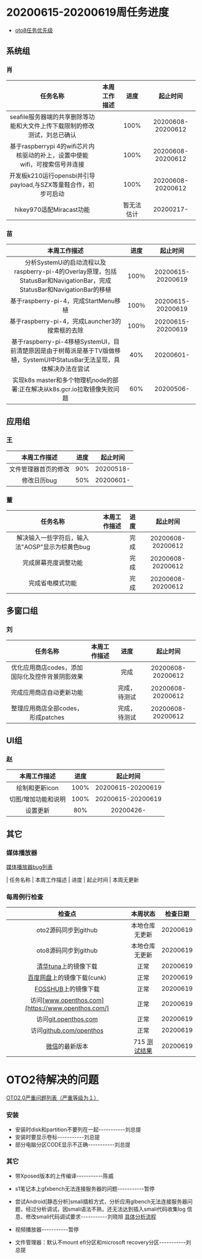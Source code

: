 # 20200615-20200619周任务进度
- [oto8任务优先级](https://github.com/openthos/app-testing-results/blob/master/%E5%8A%9F%E8%83%BD%E6%B5%8B%E8%AF%95%E7%9B%B8%E5%85%B3/oto8%E4%BB%BB%E5%8A%A1%E4%BC%98%E5%85%88%E7%BA%A7%E5%88%97%E8%A1%A8.md)

## 系统组
### 肖

|                     任务名称                      |                   本周工作描述                   |      进度      |  起止时间  |
| :-----------------------------------------------: | :----------------------------------------------: | :------------: | :--------: |
| seafile服务器端的共享删除等功能和大文件上传下载限制的修改测试，刘总已确认 |  | 100%	| 20200608-20200612 |
| 基于raspberrypi 4的wifi芯片内核驱动的补上，设置中使能wifi，可搜索信号并连接 |  | 100%	| 20200608-20200612 |
| 开发板k210运行opensbi并引导payload,与SZX等童鞋合作，初步可启动 |  | 100%	| 20200608-20200612 |
| hikey970适配Miracast功能 |  | 暂无法估计	| 20200217- |

### 苗

|                    本周工作描述                    | 进度 |     起止时间      |
| :------------------------------------------------: | :--: | :---------------: |
| 分析SystemUi的启动流程以及raspberry-pi-4的Overlay原理，包括StatusBar和NavigationBar，完成StatusBar和NavigationBar的移植 | 100％ | 20200615-20200619 |
| 基于raspberry-pi-4，完成StartMenu移植 | 100％ | 20200615-20200619 |
| 基于raspberry-pi-4，完成Launcher3的搜索框的去除 | 100％ | 20200615-20200619 |
| 基于raspberry-pi-4移植SystemUI，目前清楚原因是由于树莓派是基于TV版做移植，SystemUI中StatusBar无法呈现，具体解决办法在尝试 | 40% | 20200601- |
| 实现k8s master和多个物理机node的部署:正在解决从k8s.gcr.io拉取镜像失败问题 | 60% | 20200506- |

## 应用组

### 王

|     本周工作描述     | 进度 | 起止时间  |
| :------------------: | :--: | :-------: |
| 文件管理器首页的修改 | 90%  | 20200518- |
|     修改日历bug      | 50%  | 20200601- |

### 董

|                           任务名称                           | 本周工作描述 | 进度 |     起止时间      |
| :----------------------------------------------------------: | :----------: | :--: | :---------------: |
|解决输入一些字符后，输入法"AOSP"显示为棕黄色bug |              | 完成 | 20200608-20200612|
|完成屏幕亮度调整功能|              | 完成 | 20200608-20200612|
|完成省电模式功能 |              | 完成 | 20200608-20200612|

## 多窗口组

### 刘

|                           任务名称                           | 本周工作描述 | 进度 |     起止时间      |
| :----------------------------------------------------------: | :----------: | :--: | :---------------: |
|优化应用商店codes，添加国际化及控件背景阴影效果|              | 完成 | 20200608-20200612|
|完成应用商店自动更新功能 |              | 完成，待测试 | 20200608-20200612|
|整理应用商店全部codes，形成patches|              | 完成，待测试 | 20200608-20200612|

## UI组

### 赵

|    本周工作描述    | 进度 |     起止时间      |
| :------------: | :--: | :---------------: |
| 绘制和更新icon | 100% | 20200615-20200619 |
| 切图/增加功能和说明 | 100% | 20200615-20200619 |
| 设置更新 | 80% | 20200426- |

## 其它

### 媒体播放器

[媒体播放器bug列表](https://github.com/openthos/app-testing-results/blob/master/%E5%85%B6%E5%AE%83%E5%BA%94%E7%94%A8/oto%E5%AA%92%E4%BD%93%E6%92%AD%E6%94%BE%E5%99%A8.md)

|          任务名称          | 本周工作描述 | 进度 |  起止时间  |
本周无更新

### 每周例行检查

|         检查点          |                           本周状态                           | 检查日期 |
| :---------------------: | :----------------------------------------------------------: | :------: |
|  oto2源码同步到github   |                 本地仓库无更新                 | 20200619 |
|  oto8源码同步到github   |                 本地仓库无更新                 | 20200619 |
|  [清华tuna](https://mirrors.tuna.tsinghua.edu.cn/openthos/Release/8.1/unstable/)上的镜像下载  |                             正常                             |20200619 |
|  [百度网盘](https://pan.baidu.com/s/1IAlhGoAs34XLTNWKzopPew)上的镜像下载(cunk)  |                             正常                             | 20200619 |
|   [FOSSHUB](https://www.fosshub.com/OPENTHOS.html)上的镜像下载   |                             正常                             | 20200619 |
|  访问[www.openthos.com](https://www.openthos.com/)  |                             正常                             | 20200619 |
| 访问[git.openthos.com](https://git.openthos.com/) |                             正常                             | 20200619 |
| 访问[github.com/openthos](https://github.com/openthos) |                             正常                             | 20200619 |
| [微信](https://weixin.qq.com/)的最新版本 | 715 [测试结果](https://github.com/openthos/app-testing-results/blob/master/%E5%85%B6%E5%AE%83%E5%BA%94%E7%94%A8/%E5%BE%AE%E4%BF%A1%E9%97%AE%E9%A2%98.md) | 20200619 |



# OTO2待解决的问题
[OTO2.0严重问题列表（严重等级为１）](https://github.com/openthos/app-testing-results/blob/master/%E5%8A%9F%E8%83%BD%E6%B5%8B%E8%AF%95%E7%9B%B8%E5%85%B3/OTO2.0%E4%B8%A5%E9%87%8D%E9%97%AE%E9%A2%98%E5%88%97%E8%A1%A8.md)

### 安装

- 安装时disk和partition不要列在一起-----------刘总提
- 安装时要显示卷标-----------刘总提
- 部分电脑分区CODE显示不正确-----------刘总提

### 其它

- 带Xposed版本的上传编译-----------陈威

- s1笔记本上gfxbench无法连接服务器的问题-----------暂停

- 尝试Android[静态分析]smali插桩方式，分析应用glbench无法连接服务器问题，经过分析调试，因smali语法不熟，还无法达到插入smali代码收集log 信息、修改smali代码调试要求-----------刘晓旭 [具体分析流程](https://github.com/openthos/multiwin-analysis/blob/master/multiwindow/liuxx/Android%20smali%22%E6%8F%92%E6%A1%A9%22%E8%B0%83%E8%AF%95apk.md)
- 视频播放器-----------暂停
- 文件管理器：默认不mount efi分区和microsoft recovery分区-----------刘总提
